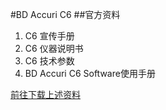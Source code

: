 #BD Accuri C6
 ##官方资料
 1. C6 宣传手册
 2. C6 仪器说明书
 3. C6 技术参数
 4. BD Accuri C6 Software使用手册
 
 [前往下载上述资料](http://pan.baidu.com/s/1pKIOP9D)